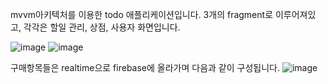 mvvm아키텍처를 이용한 todo 애플리케이션입니다.
3개의 fragment로 이루어져있고, 각각은 할일 관리, 상점, 사용자 화면입니다.

![image](https://github.com/snail00145/doitSTATUS2/assets/81557317/46a7d75b-c160-4579-9ffd-cc809c0ce714)
![image](https://github.com/snail00145/doitSTATUS2/assets/81557317/80833a14-3606-484f-85cd-1eecadd7760d)


구매항목들은 realtime으로 firebase에 올라가며 다음과 같이 구성됩니다.
![image](https://github.com/snail00145/doitSTATUS2/assets/81557317/7dd70d22-eeaa-4b56-ba75-56f0fbada1ff)
